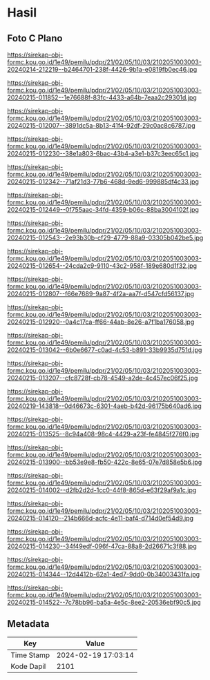 # Hasil

## Foto C Plano

https://sirekap-obj-formc.kpu.go.id/1e49/pemilu/pdpr/21/02/05/10/03/2102051003003-20240214-212219--b2464701-238f-4426-9b1a-e0819fb0ec46.jpg

https://sirekap-obj-formc.kpu.go.id/1e49/pemilu/pdpr/21/02/05/10/03/2102051003003-20240215-011852--1e76688f-83fc-4433-a64b-7eaa2c29301d.jpg

https://sirekap-obj-formc.kpu.go.id/1e49/pemilu/pdpr/21/02/05/10/03/2102051003003-20240215-012007--3891dc5a-8b13-41f4-92df-29c0ac8c6787.jpg

https://sirekap-obj-formc.kpu.go.id/1e49/pemilu/pdpr/21/02/05/10/03/2102051003003-20240215-012230--38e1a803-6bac-43b4-a3e1-b37c3eec65c1.jpg

https://sirekap-obj-formc.kpu.go.id/1e49/pemilu/pdpr/21/02/05/10/03/2102051003003-20240215-012342--71af21d3-77b6-468d-9ed6-999885df4c33.jpg

https://sirekap-obj-formc.kpu.go.id/1e49/pemilu/pdpr/21/02/05/10/03/2102051003003-20240215-012449--0f755aac-34fd-4359-b06c-88ba3004102f.jpg

https://sirekap-obj-formc.kpu.go.id/1e49/pemilu/pdpr/21/02/05/10/03/2102051003003-20240215-012543--2e93b30b-cf29-4779-88a9-03305b042be5.jpg

https://sirekap-obj-formc.kpu.go.id/1e49/pemilu/pdpr/21/02/05/10/03/2102051003003-20240215-012654--24cda2c9-9110-43c2-958f-189e680d1f32.jpg

https://sirekap-obj-formc.kpu.go.id/1e49/pemilu/pdpr/21/02/05/10/03/2102051003003-20240215-012807--f66e7689-9a87-4f2a-aa7f-d547cfd56137.jpg

https://sirekap-obj-formc.kpu.go.id/1e49/pemilu/pdpr/21/02/05/10/03/2102051003003-20240215-012920--0a4c17ca-ff66-44ab-8e26-a7f1ba176058.jpg

https://sirekap-obj-formc.kpu.go.id/1e49/pemilu/pdpr/21/02/05/10/03/2102051003003-20240215-013042--6b0e6677-c0ad-4c53-b891-33b9935d751d.jpg

https://sirekap-obj-formc.kpu.go.id/1e49/pemilu/pdpr/21/02/05/10/03/2102051003003-20240215-013207--cfc8728f-cb78-4549-a2de-4c457ec06f25.jpg

https://sirekap-obj-formc.kpu.go.id/1e49/pemilu/pdpr/21/02/05/10/03/2102051003003-20240219-143818--0d46673c-6301-4aeb-b42d-96175b640ad6.jpg

https://sirekap-obj-formc.kpu.go.id/1e49/pemilu/pdpr/21/02/05/10/03/2102051003003-20240215-013525--8c94a408-98c4-4429-a23f-fe4845f276f0.jpg

https://sirekap-obj-formc.kpu.go.id/1e49/pemilu/pdpr/21/02/05/10/03/2102051003003-20240215-013900--bb53e9e8-fb50-422c-8e65-07e7d858e5b6.jpg

https://sirekap-obj-formc.kpu.go.id/1e49/pemilu/pdpr/21/02/05/10/03/2102051003003-20240215-014002--d2fb2d2d-1cc0-44f8-865d-e63f29af9a1c.jpg

https://sirekap-obj-formc.kpu.go.id/1e49/pemilu/pdpr/21/02/05/10/03/2102051003003-20240215-014120--214b666d-acfc-4e11-baf4-d714d0ef54d9.jpg

https://sirekap-obj-formc.kpu.go.id/1e49/pemilu/pdpr/21/02/05/10/03/2102051003003-20240215-014230--34f49edf-096f-47ca-88a8-2d26671c3f88.jpg

https://sirekap-obj-formc.kpu.go.id/1e49/pemilu/pdpr/21/02/05/10/03/2102051003003-20240215-014344--12d4412b-62a1-4ed7-9dd0-0b34003431fa.jpg

https://sirekap-obj-formc.kpu.go.id/1e49/pemilu/pdpr/21/02/05/10/03/2102051003003-20240215-014522--7c78bb96-ba5a-4e5c-8ee2-20536ebf90c5.jpg


## Metadata

| Key        | Value               |
| ---------- | ------------------- |
| Time Stamp | 2024-02-19 17:03:14 |
| Kode Dapil | 2101                |



